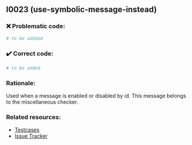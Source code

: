 ## I0023 (use-symbolic-message-instead)

### :x: Problematic code:

```python
# to be addded
```

### :heavy_check_mark: Correct code:

```python
# to be added
```

### Rationale:


  Used when a message is enabled or disabled by id. This message belongs to the
  miscellaneous checker.



### Related resources:

- [Testcases](#)
- [Issue Tracker](https://github.com/PyCQA/pylint/issues?q=is%3Aissue+%22use-symbolic-message-instead%22+OR+%22I0023%22)

